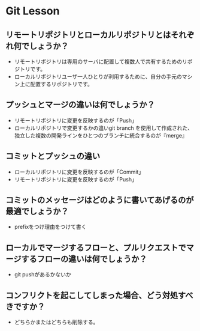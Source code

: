 # Git Lesson

## リモートリポジトリとローカルリポジトリとはそれぞれ何でしょうか？
- リモートリポジトリは専用のサーバに配置して複数人で共有するためのリポジトリです。
- ローカルリポジトリユーザ一人ひとりが利用するために、自分の手元のマシン上に配置するリポジトリです。


## プッシュとマージの違いは何でしょうか？
- リモートリポジトリに変更を反映するのが「Push」
- ローカルリポジトリで変更するかの違いgit branch を使用して作成された、独立した複数の開発ラインをひとつのブランチに統合するのが『merge』



## コミットとプッシュの違い
- ローカルリポジトリに変更を反映するのが「Commit」
- リモートリポジトリに変更を反映するのが「Push」



## コミットのメッセージはどのように書いてあげるのが最適でしょうか？
- prefixをつけ理由をつけて書く


## ローカルでマージするフローと、プルリクエストでマージするフローの違いは何でしょうか？
- git pushがあるかないか


## コンフリクトを起こしてしまった場合、どう対処すべきですか？
- どちらかまたはどちらも削除する。
